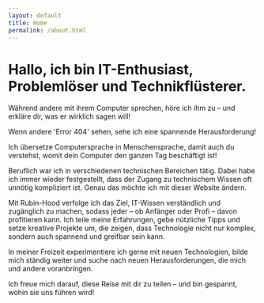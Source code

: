 ```yaml
---
layout: default
title: Home
permalink: /about.html
---
```

# Hallo, ich bin IT-Enthusiast, Problemlöser und Technikflüsterer.

Während andere mit ihrem Computer sprechen, höre ich ihm zu – und erkläre dir, was er wirklich sagen will!

Wenn andere 'Error 404' sehen, sehe ich eine spannende Herausforderung!

Ich übersetze Computersprache in Menschensprache, damit auch du verstehst, womit dein Computer den ganzen Tag beschäftigt ist!

Beruflich war ich in verschiedenen technischen Bereichen tätig. Dabei habe ich immer wieder festgestellt, dass der Zugang zu technischem Wissen oft unnötig kompliziert ist. Genau das möchte ich mit dieser Website ändern.

Mit Rubin-Hood verfolge ich das Ziel, IT-Wissen verständlich und zugänglich zu machen, sodass jeder – ob Anfänger oder Profi – davon profitieren kann. Ich teile meine Erfahrungen, gebe nützliche Tipps und setze kreative Projekte um, die zeigen, dass Technologie nicht nur komplex, sondern auch spannend und greifbar sein kann.

In meiner Freizeit experimentiere ich gerne mit neuen Technologien, bilde mich ständig weiter und suche nach neuen Herausforderungen, die mich und andere voranbringen.

Ich freue mich darauf, diese Reise mit dir zu teilen – und bin gespannt, wohin sie uns führen wird!
